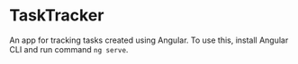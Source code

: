 # TaskTracker

An app for tracking tasks created using Angular. To use this, install Angular CLI and run command `ng serve`.
